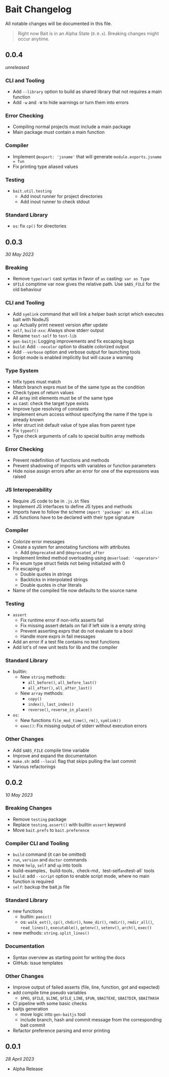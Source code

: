 # Bait Changelog
All notable changes will be documented in this file.

> Right now Bait is in an Alpha State (`0.0.x`). Breaking changes might occur anytime.


## 0.0.4
_unreleased_

### CLI and Tooling
- Add `--library` option to build as shared library that not requires a main function
- Add `-w` and `-W` to hide warnings or turn them into errors

### Error Checking
- Compiling normal projects must include a main package
- Main package must contain a main function

### Compiler
- Implement `@export: 'jsname'` that will generate `module.exports.jsname = fun`
- Fix printing type aliased values

### Testing
- `bait.util.testing`
  - Add inout runner for project directories
  - Add inout runner to check stdout

### Standard Library
- `os`: fix `cp()` for directories


## 0.0.3
_30 May 2023_

### Breaking
- Remove `type(var)` cast syntax in favor of `as` casting: `var as Type`
- `$FILE` comptime var now gives the relative path. Use `$ABS_FILE` for the old behaviour

### CLI and Tooling
- Add `symlink` command that will link a helper bash script which executes bait with NodeJS
- `up`: Actually print newest version after update
- `self`, `build-xxx`: Always show stderr output
- Rename `test-self` to `test-lib`
- `gen-baitjs`: Logging improvements and fix escaping bugs
- `build`: Add `--nocolor` option to disable colorized output
- Add `--verbose` option and verbose output for launching tools
- Script mode is enabled implicitly but will cause a warning

### Type System
- Infix types must match
- Match branch exprs must be of the same type as the condition
- Check types of return values
- All array init elements must be of the same type
- `as` cast: check the target type exists
- Improve type resolving of constants
- Implement enum access without specifying the name if the type is already known
- Infer struct init default value of type alias from parent type
- Fix `typeof()`
- Type check arguments of calls to special builtin array methods

### Error Checking
- Prevent redefinition of functions and methods
- Prevent shadowing of imports with variables or function parameters
- Hide noise assign errors after an error for one of the expressions was raised

### JS Interoperability
- Require JS code to be in `.js.bt` files
- Implement JS interfaces to define JS types and methods
- Imports have to follow the scheme `import 'package' as #JS.alias`
- JS functions have to be declared with their type signature

### Compiler
- Colorize error messages
- Create a system for annotating functions with attributes
  - Add `@deprecated` and `@deprecated_after`
- Implement limited method overloading using `@overload: '<operator>'`
- Fix enum type struct fields not being initialized with 0
- Fix escaping of
  - Double quotes in strings
  - Backticks in interpolated strings
  - Double quotes in char literals
- Name of the compiled file now defaults to the source name

### Testing
- `assert`
  - Fix runtime error if non-infix asserts fail
  - Fix missing assert details on fail if left side is a empty string
  - Prevent asserting exprs that do not evaluate to a bool
  - Handle more exprs in fail messages
- Add an error if a test file contains no test functions
- Add lot's of new unit tests for lib and the compiler

### Standard Library
- builtin:
  - New `string` methods:
    - `all_before()`, `all_before_last()`
    - `all_after()`, `all_after_last()`
  - New `array` methods:
    - `copy()`
    - `index()`, `last_index()`
    - `reverse()`, `reverse_in_place()`
- `os`:
  - New functions `file_mod_time()`, `rm()`, `symlink()`
  - `exec()`: Fix missing output of stderr without execution errors

### Other Changes
- Add `$ABS_FILE` compile time variable
- Improve and expand the documentation
- `make.sh`: add `--local` flag that skips pulling the last commit
- Various refactorings


## 0.0.2
_10 May 2023_

### Breaking Changes
- Remove `testing` package
- Replace `testing.assert()` with builtin `assert` keyword
- Move `bait.prefs` to `bait.preference`

### Compiler CLI and Tooling
- `build` command (it can be omitted)
- `run`, `version` and `doctor` commands
- move `help`, `self` and `up` into tools
- build-examples`, `build-tools`, `check-md`, `test-self` and `test-all` tools
- `build`: add `--script` option to enable script mode, where no main function is required
- `self`: backup the bait.js file

### Standard Library
- new functions
  - builtin: `panic()`
  - os: `walk_ext()`, `cp()`, `chdir()`, `home_dir()`, `rmdir()`,
    `rmdir_all()`, `read_lines()`, `executable()`, `getenv()`, `setenv()`,
    `arch()`, `exec()`
- new methods: `string.split_lines()`

### Documentation
- Syntax overview as starting point for writing the docs
- GitHub: issue templates

### Other Changes
- Improve output of failed asserts (file, line, function, got and expected)
- add compile time pseudo variables
  - `$PKG`, `$FILE`, `$LINE`, `$FILE_LINE`, `$FUN`, `$BAITEXE`, `$BAITDIR`, `$BAITHASH`
- CI pipeline with some basic checks
- baitjs generation
  - move logic into `gen-baitjs` tool
  - include branch, hash and commit message from the corresponding bait commit
- Refactor preference parsing and error printing


## 0.0.1
_28 April 2023_

- Alpha Release
